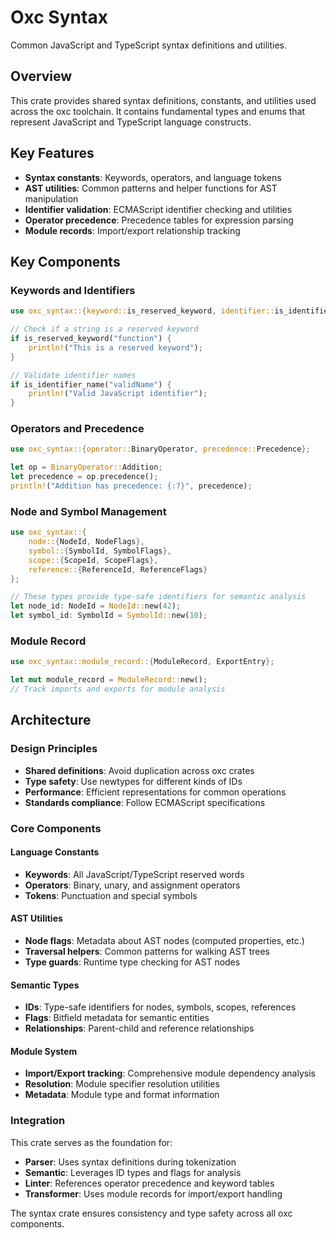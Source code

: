 # Oxc Syntax

Common JavaScript and TypeScript syntax definitions and utilities.

## Overview

This crate provides shared syntax definitions, constants, and utilities used across the oxc toolchain. It contains fundamental types and enums that represent JavaScript and TypeScript language constructs.

## Key Features

- **Syntax constants**: Keywords, operators, and language tokens
- **AST utilities**: Common patterns and helper functions for AST manipulation
- **Identifier validation**: ECMAScript identifier checking and utilities
- **Operator precedence**: Precedence tables for expression parsing
- **Module records**: Import/export relationship tracking

## Key Components

### Keywords and Identifiers

```rust
use oxc_syntax::{keyword::is_reserved_keyword, identifier::is_identifier_name};

// Check if a string is a reserved keyword
if is_reserved_keyword("function") {
    println!("This is a reserved keyword");
}

// Validate identifier names
if is_identifier_name("validName") {
    println!("Valid JavaScript identifier");
}
```

### Operators and Precedence

```rust
use oxc_syntax::{operator::BinaryOperator, precedence::Precedence};

let op = BinaryOperator::Addition;
let precedence = op.precedence();
println!("Addition has precedence: {:?}", precedence);
```

### Node and Symbol Management

```rust
use oxc_syntax::{
    node::{NodeId, NodeFlags},
    symbol::{SymbolId, SymbolFlags},
    scope::{ScopeId, ScopeFlags},
    reference::{ReferenceId, ReferenceFlags}
};

// These types provide type-safe identifiers for semantic analysis
let node_id: NodeId = NodeId::new(42);
let symbol_id: SymbolId = SymbolId::new(10);
```

### Module Record

```rust
use oxc_syntax::module_record::{ModuleRecord, ExportEntry};

let mut module_record = ModuleRecord::new();
// Track imports and exports for module analysis
```

## Architecture

### Design Principles
- **Shared definitions**: Avoid duplication across oxc crates
- **Type safety**: Use newtypes for different kinds of IDs
- **Performance**: Efficient representations for common operations
- **Standards compliance**: Follow ECMAScript specifications

### Core Components

#### Language Constants
- **Keywords**: All JavaScript/TypeScript reserved words
- **Operators**: Binary, unary, and assignment operators
- **Tokens**: Punctuation and special symbols

#### AST Utilities
- **Node flags**: Metadata about AST nodes (computed properties, etc.)
- **Traversal helpers**: Common patterns for walking AST trees
- **Type guards**: Runtime type checking for AST nodes

#### Semantic Types
- **IDs**: Type-safe identifiers for nodes, symbols, scopes, references
- **Flags**: Bitfield metadata for semantic entities
- **Relationships**: Parent-child and reference relationships

#### Module System
- **Import/Export tracking**: Comprehensive module dependency analysis
- **Resolution**: Module specifier resolution utilities
- **Metadata**: Module type and format information

### Integration
This crate serves as the foundation for:
- **Parser**: Uses syntax definitions during tokenization
- **Semantic**: Leverages ID types and flags for analysis
- **Linter**: References operator precedence and keyword tables
- **Transformer**: Uses module records for import/export handling

The syntax crate ensures consistency and type safety across all oxc components.